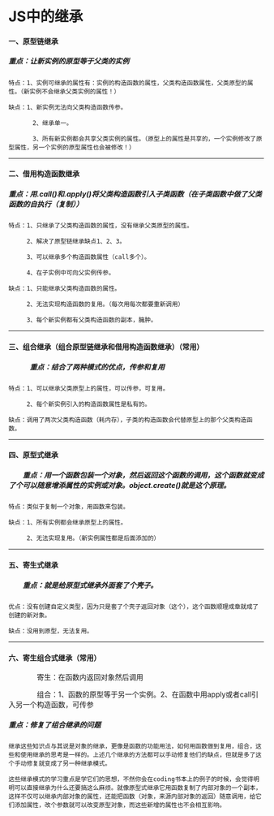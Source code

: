 # JS中的继承

#### 一、原型链继承

##### 		重点：让新实例的原型等于父类的实例

```
特点：1、实例可继承的属性有：实例的构造函数的属性，父类构造函数属性，父类原型的属性。（新实例不会继承父类实例的属性！）

缺点：1、新实例无法向父类构造函数传参。

　　　　2、继承单一。

　　　　3、所有新实例都会共享父类实例的属性。（原型上的属性是共享的，一个实例修改了原型属性，另一个实例的原型属性也会被修改！）　　　　　　
```

***

#### 二、借用构造函数继承

##### 		重点：用.call()和.apply()将父类构造函数引入子类函数（在子类函数中做了父类函数的自执行（复制））　　　　　　　　

```
特点：1、只继承了父类构造函数的属性，没有继承父类原型的属性。

　　　2、解决了原型链继承缺点1、2、3。

　　　3、可以继承多个构造函数属性（call多个）。

　　　4、在子实例中可向父实例传参。

缺点：1、只能继承父类构造函数的属性。

　　　2、无法实现构造函数的复用。（每次用每次都要重新调用）

　　　3、每个新实例都有父类构造函数的副本，臃肿。
```

***

#### 三、组合继承（组合原型链继承和借用构造函数继承）（常用）

##### 　　　重点：结合了两种模式的优点，传参和复用　

```
特点：1、可以继承父类原型上的属性，可以传参，可复用。

　　　2、每个新实例引入的构造函数属性是私有的。

缺点：调用了两次父类构造函数（耗内存），子类的构造函数会代替原型上的那个父类构造函数。
```

***

#### 四、原型式继承　　

##### 　　重点：用一个函数包装一个对象，然后返回这个函数的调用，这个函数就变成了个可以随意增添属性的实例或对象。object.create()就是这个原理。

```
特点：类似于复制一个对象，用函数来包装。

缺点：1、所有实例都会继承原型上的属性。

　　　2、无法实现复用。（新实例属性都是后面添加的）
```

***

#### 五、寄生式继承　　　

##### 　　重点：就是给原型式继承外面套了个壳子。

```
优点：没有创建自定义类型，因为只是套了个壳子返回对象（这个），这个函数顺理成章就成了创建的新对象。

缺点：没用到原型，无法复用。　　　　
```

***

#### 六、寄生组合式继承（常用）

　　　　寄生：在函数内返回对象然后调用

　　　　组合：1、函数的原型等于另一个实例。2、在函数中用apply或者call引入另一个构造函数，可传参　

##### 				重点：修复了组合继承的问题

```
继承这些知识点与其说是对象的继承，更像是函数的功能用法，如何用函数做到复用，组合，这些和使用继承的思考是一样的。上述几个继承的方法都可以手动修复他们的缺点，但就是多了这个手动修复就变成了另一种继承模式。

这些继承模式的学习重点是学它们的思想，不然你会在coding书本上的例子的时候，会觉得明明可以直接继承为什么还要搞这么麻烦。就像原型式继承它用函数复制了内部对象的一个副本，这样不仅可以继承内部对象的属性，还能把函数（对象，来源内部对象的返回）随意调用，给它们添加属性，改个参数就可以改变原型对象，而这些新增的属性也不会相互影响。
```





 　　　　

　　

　　　　

　　　　

 

　　　　
